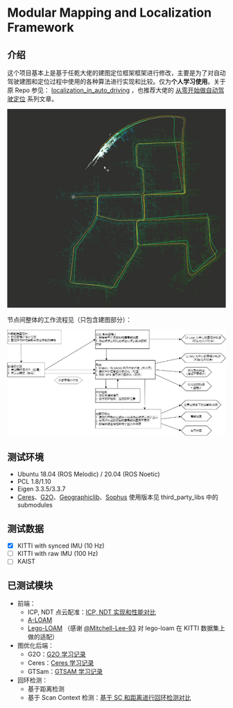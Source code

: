 # Modular Mapping and Localization Framework

## 介绍

这个项目基本上是基于任乾大佬的建图定位框架框架进行修改，主要是为了对自动驾驶建图和定位过程中使用的各种算法进行实现和比较。仅为**个人学习使用**。关于原 Repo 参见： [localization_in_auto_driving](https://github.com/Little-Potato-1990/localization_in_auto_driving) ，也推荐大佬的 [从零开始做自动驾驶定位](https://zhuanlan.zhihu.com/c_1114864226103037952) 系列文章。

![demo](./imgs/demo.gif)

节点间整体的工作流程见（只包含建图部分）：

![工作流程](./imgs/mapping_framework.drawio.png)

## 测试环境

- Ubuntu 18.04 (ROS Melodic) / 20.04 (ROS Noetic)
- PCL 1.8/1.10
- Eigen 3.3.5/3.3.7
- [Ceres](https://github.com/ceres-solver/ceres-solver/tree/276d24c73a8c80e77ce822ed4ab6e6286fd2870b)、[G2O](https://github.com/RainerKuemmerle/g2o/tree/f3b1cbb0048197d73cf363cb1c26897493e1aa2b)、[Geographiclib](https://github.com/geographiclib/geographiclib/tree/920702bc36ea13c384686556f25fb6369141a8e1)、[Sophus](https://github.com/strasdat/Sophus/tree/49a7e1286910019f74fb4f0bb3e213c909f8e1b7) 使用版本见 third_party_libs 中的 submodules

## 测试数据

- [x] KITTI with synced IMU (10 Hz)
- [ ] KITTI with raw IMU (100 Hz)
- [ ] KAIST

## 已测试模块

- 前端：
    - ICP, NDT 点云配准：[ICP, NDT 实现和性能对比](https://xiaotaoguo.com/p/pointcloud-registration/)
    - [A-LOAM](https://github.com/HKUST-Aerial-Robotics/A-LOAM)
    - [Lego-LOAM](https://github.com/RobustFieldAutonomyLab/LeGO-LOAM) （感谢 [@Mitchell-Lee-93](https://github.com/Mitchell-Lee-93) 对 lego-loam 在 KITTI 数据集上做的适配）
- 图优化后端：
    - G2O：[G2O 学习记录](https://xiaotaoguo.com/p/g2o-usage-2/)
    - Ceres：[Ceres 学习记录](https://xiaotaoguo.com/p/ceres-usage-2/)
    - GTSam：[GTSAM 学习记录](https://xiaotaoguo.com/p/gtsam-usage-2/)
- 回环检测：
    - 基于距离检测
    - 基于 Scan Context 检测：[基于 SC 和距离进行回环检测对比](https://xiaotaoguo.com/p/lidar_loop_closure/)

